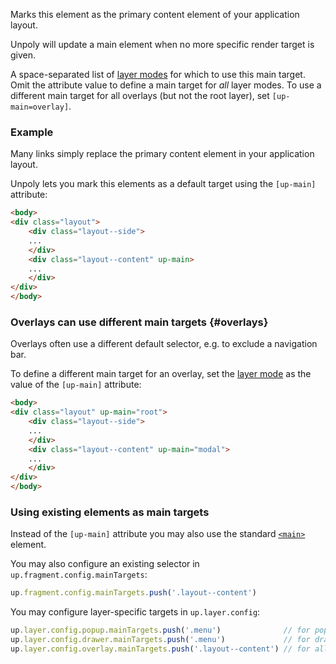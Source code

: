 Marks this element as the primary content element of your application layout.

Unpoly will update a main element when no more specific render target is given.

A space-separated list of [layer modes](https://unpoly.com/layer-terminology) for which to use this main target.
Omit the attribute value to define a main target for *all* layer modes. 
To use a different main target for all overlays (but not the root layer), set `[up-main=overlay]`.

### Example

Many links simply replace the primary content element in your application layout.

Unpoly lets you mark this elements as a default target using the `[up-main]` attribute:

```html
<body>
<div class="layout">
    <div class="layout--side">
    ...
    </div>
    <div class="layout--content" up-main>
    ...
    </div>
</div>
</body>
```

### Overlays can use different main targets {#overlays}

Overlays often use a different default selector, e.g. to exclude a navigation bar.

To define a different main target for an overlay, set the [layer mode](https://unpoly.com/layer-terminology) as the
value of the `[up-main]` attribute:

```html
<body>
<div class="layout" up-main="root">
    <div class="layout--side">
    ...
    </div>
    <div class="layout--content" up-main="modal">
    ...
    </div>
</div>
</body>
```

### Using existing elements as main targets

Instead of the `[up-main]` attribute you may also use the standard [`<main>`](https://developer.mozilla.org/en-US/docs/Web/HTML/Element/main) element.

You may also configure an existing selector in `up.fragment.config.mainTargets`:

```js
up.fragment.config.mainTargets.push('.layout--content')
```

You may configure layer-specific targets in `up.layer.config`:

```js
up.layer.config.popup.mainTargets.push('.menu')              // for popup overlays
up.layer.config.drawer.mainTargets.push('.menu')             // for drawer overlays
up.layer.config.overlay.mainTargets.push('.layout--content') // for all overlay modes
```
